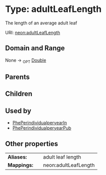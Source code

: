 
# Type: adultLeafLength


The length of an average adult leaf

URI: [neon:adultLeafLength](https://data.neonscience.org/adultLeafLength)


## Domain and Range

None ->  <sub>OPT</sub> [Double](types/Double.md)

## Parents


## Children


## Used by

 * [PhePerindividualperyearIn](PhePerindividualperyearIn.md)
 * [PhePerindividualperyearPub](PhePerindividualperyearPub.md)

## Other properties

|  |  |  |
| --- | --- | --- |
| **Aliases:** | | adult leaf length |
| **Mappings:** | | neon:adultLeafLength |

